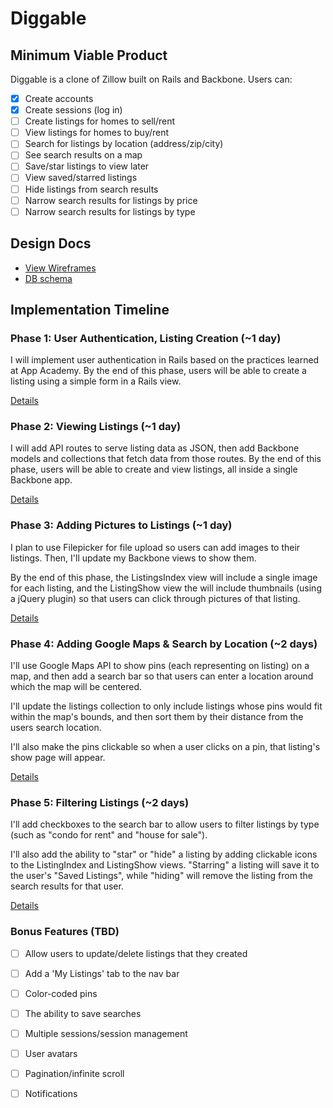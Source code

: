 # Diggable

<!-- [Heroku link][heroku] -->

<!-- [heroku]: http://flux-capacitr.herokuapp.com -->

## Minimum Viable Product
Diggable is a clone of Zillow built on Rails and Backbone. Users can:

- [x] Create accounts
- [x] Create sessions (log in)
- [ ] Create listings for homes to sell/rent
- [ ] View listings for homes to buy/rent
- [ ] Search for listings by location (address/zip/city)
- [ ] See search results on a map
- [ ] Save/star listings to view later
- [ ] View saved/starred listings
- [ ] Hide listings from search results
- [ ] Narrow search results for listings by price
- [ ] Narrow search results for listings by type

## Design Docs
* [View Wireframes][views]
* [DB schema][schema]

[views]: ./docs/views.md


[schema]: ./docs/schema.md

## Implementation Timeline

### Phase 1: User Authentication, Listing Creation (~1 day)
I will implement user authentication in Rails based on the practices learned at App Academy.
By the end of this phase, users will be able to create a listing using a simple form in a Rails view.

[Details][phase-one]

### Phase 2: Viewing Listings (~1 day)

I will add API routes to serve listing data as JSON, then add Backbone models and collections that fetch data from those routes.
By the end of this phase, users will be able to create and view listings, all inside a single Backbone app.

[Details][phase-two]

### Phase 3: Adding Pictures to Listings (~1 day)
I plan to use Filepicker for file upload so users can add images to their listings. Then, I'll update my Backbone views to show them.

By the end of this phase, the ListingsIndex view will include a single image for each listing, and the ListingShow view the will include thumbnails (using a jQuery plugin) so that users can click through pictures of that listing.

[Details][phase-three]

### Phase 4: Adding Google Maps & Search by Location (~2 days)

I'll use Google Maps API to show pins (each representing on listing) on a map, and then add a search bar so that users can enter a location around which the map will be centered.

I'll update the listings collection to only include listings whose pins would fit within the map's bounds, and then sort them by their distance from the users search location.

I'll also make the pins clickable so when a user clicks on a pin, that listing's show page will appear.

[Details][phase-four]

### Phase 5: Filtering Listings (~2 days)
I'll add checkboxes to the search bar to allow users to filter listings by type (such as "condo for rent" and "house for sale").

I'll also add the ability to "star" or "hide" a listing by adding clickable icons to the ListingIndex and ListingShow views. "Starring" a listing will save it to the user's "Saved Listings", while "hiding" will remove the listing from the search results for that user.

[Details][phase-five]

### Bonus Features (TBD)
- [ ] Allow users to update/delete listings that they created
- [ ] Add a 'My Listings' tab to the nav bar
- [ ] Color-coded pins
- [ ] The ability to save searches
- [ ] Multiple sessions/session management
- [ ] User avatars
- [ ] Pagination/infinite scroll
- [ ] Notifications


[phase-one]: ./docs/phases/phase1.md
[phase-two]: ./docs/phases/phase2.md
[phase-three]: ./docs/phases/phase3.md
[phase-four]: ./docs/phases/phase4.md
[phase-five]: ./docs/phases/phase5.md
